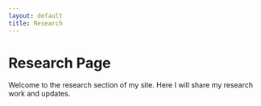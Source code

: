 ```yaml
---
layout: default
title: Research
---
```


# Research Page

Welcome to the research section of my site. Here I will share my research work and updates.